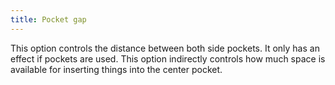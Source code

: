 ```yaml
---
title: Pocket gap
---
```


This option controls the distance between both side pockets. It only has an effect if pockets are used. This option indirectly controls how much space is available for inserting things into the center pocket. 
